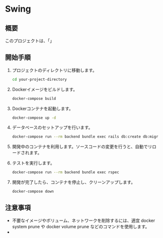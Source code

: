 # Swing

## 概要
このプロジェクトは、「」

## 開始手順

1. プロジェクトのディレクトリに移動します。

    ```bash
    cd your-project-directory
    ```

2. Dockerイメージをビルドします。

    ```bash
    docker-compose build
    ```

3. Dockerコンテナを起動します。

    ```bash
    docker-compose up -d
    ```

4. データベースのセットアップを行います。

    ```bash
    docker-compose run --rm backend bundle exec rails db:create db:migrate
    ```

5. 開発中のコンテナを利用します。ソースコードの変更を行うと、自動でリロードされます。

6. テストを実行します。

    ```bash
    docker-compose run --rm backend bundle exec rspec
    ```

7. 開発が完了したら、コンテナを停止し、クリーンアップします。

    ```bash
    docker-compose down
    ```

## 注意事項

- 不要なイメージやボリューム、ネットワークを削除するには、適宜 docker system prune や docker volume prune などのコマンドを使用します。
-
